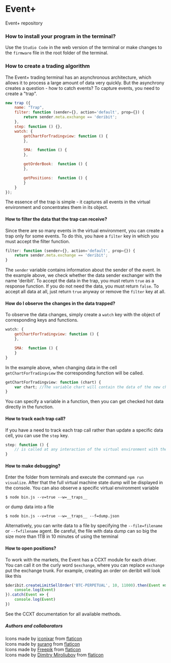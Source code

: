# Event+

Event+ repository

### How to install your program in the terminal?

Use the `Studio Code` in the web version of the terminal or make changes to the `firmware` file in the root folder of the terminal. 

### How to create a trading algorithm

The Event+ trading terminal has an asynchronous architecture, which allows it to process a large amount of data very quickly. But the asynchrony creates a question - how to catch events? To capture events, you need to create a "trap".

```javascript
new trap ({
    name: "Trap",
    filter: function (sender={}, action='default', prop={}) {
        return sender.meta.exchange == 'deribit';
    },
    step: function () {},
    watch: {
        getChartForTradingview: function () {
        },

        SMA:  function () {
        },

        getOrderBook:  function () {
        },

        getPositions:  function () {
        }
    }
});
```

The essence of the trap is simple - it captures all events in the virtual environment and concentrates them in its object.

#### How to filter the data that the trap can receive?
Since there are so many events in the virtual environment, you can create a trap only for some events. To do this, you have a `filter` key in which you must accept the filter function. 

```javascript
filter: function (sender={}, action='default', prop={}) {
    return sender.meta.exchange == 'deribit';
}
```

The `sender` variable contains information about the sender of the event. In the example above, we check whether the data sender exchanger with the name 'deribit'.
To accept the data in the trap, you must return `true` as a response function. If you do not need the data, you must return `false`. To accept all data at all, just return `true` anyway or remove the `filter` key at all.

#### How do I observe the changes in the data trapped?
To observe the data changes, simply create a `watch` key with the object of corresponding keys and functions.

```javascript
watch: {
    getChartForTradingview: function () {
    },

    SMA:  function () {
    }
}
```
In the example above, when changing data in the cell `getChartForTradingview` the corresponding function will be called. 

```javascript
getChartForTradingview: function (chart) {
    var chart; //The variable chart will contain the data of the new chart
}
```
You can specify a variable in a function, then you can get checked hot data directly in the function. 

#### How to track each trap call?
If you have a need to track each trap call rather than update a specific data cell, you can use the `step` key.
```javascript
step: function () {
    // is called at any interaction of the virtual environment with the trap 
}
```

#### How to make debugging?
Enter the folder from terminals and execute the command `npm run visualize`. After that the full virtual machine state dump will be displayed in the console. 
You can also observe a specific virtual environment variable
``` shell script
$ node bin.js --v=true --w=__traps__  
```

or dump data into a file

``` shell script
$ node bin.js --v=true --w=__traps__ --f=dump.json
```
Alternatively, you can write data to a file by specifying the `--file=filename` or `--f=filename` agent. Be careful, the file with data dump can so big the size more than 1TB in 10 minutes of using the terminal

#### How to open positions?
To work with the markets, the Event has a CCXT module for each driver. You can call it on the curly word `$exchange`, where you can replace `exchange` put the exchange trunk. For example, creating an order on deribit will look like this
```javascript
$deribit.createLimitSellOrder('BTC-PERPETUAL', 10, 11000).then(Event => {
    console.log(Event)
}).catch(Event => {
    console.log(Event)
})
```
See the CCXT documentation for all available methods.

##### Authors and collaborators 
Icons made by [iconixar](https://www.flaticon.com/authors/iconixar) from [flaticon](https://www.flaticon.com/)  
Icons made by [surang](https://www.flaticon.com/free-icon/pcb_2399658?term=processor&page=2&position=1) from [flaticon](https://www.flaticon.com/)  
Icons made by [Freepik](https://www.flaticon.com/authors/freepik) from [flaticon](https://www.flaticon.com/)  
Icons made by [Dimitry Miroliubov](https://www.flaticon.com/free-icon/money-bag_639364?term=bank&page=1&position=28) from [flaticon](https://www.flaticon.com/)
